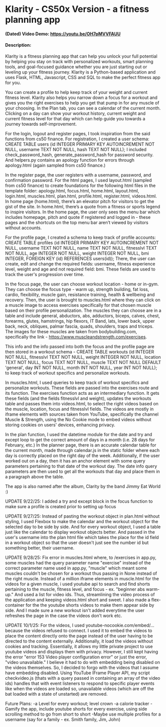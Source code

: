 # Klarity - CS50x Version - a fitness planning app
#### (Dated) Video Demo: https://youtu.be/OH7pMVVFAUU
#### Description:
Klarity is a fitness planning app that can help you unlock your full potential by helping you stay on track with personalized workouts, smart planning tools, and goal-focused guidance whether you are just starting out or leveling up your fitness journey. Klarity is a Python-based application and uses Flask, HTML, Javascript, CSS and SQL to make the perfect fitness app for you.

You can create a profile to help keep track of your weight and current fitness level. Klarity also helps you narrow down a focus for a workout and gives you the right exercises to help you get that pump in for any muscle of your choosing. In the Plan tab, you can see a calendar of the current month. Clicking on a day can show your workout history, current weight and current fitness level for that day which can help guide you towards a journey towards self-improvement. ​

For the login, logout and register pages, I took inspiration from the said functions from cs50 finance. For registration, I created a user schema: CREATE TABLE users (id INTEGER PRIMARY KEY AUTOINCREMENT NOT NULL, username TEXT NOT NULL, hash TEXT NOT NULL); I included check_password_hash, generate_password_hash for password security. And helpers.py contains an apology function for errors through apology.html (again sampled from cs50 finance.)

In the register page, the user registers with a username, password, and confirmation password. For the html pages, I used layout.html (sampled from cs50 finance) to create foundations for the following html files in the template folder: apology.html, focus.html, home.html, layout.html, login.html, muscles.html, plan.html, profile.html, register.html, videos.html.
In home page (home.html), there’s an elevator pitch for visitors to get the gist of the site. In home.html, there’s a quote from a fitness or sports legend to inspire visitors. In the home page, the user only sees the menu bar which includes homepage, pitch and quote if registered and logged in - these pages and the shortcuts on the top menu bar aren’t viewed by visitors without accounts.

For the profile page, I created a schema to keep track of profile accounts: CREATE TABLE profiles (id INTEGER PRIMARY KEY AUTOINCREMENT NOT NULL, username TEXT NOT NULL, name TEXT NOT NULL, fitnesslvl TEXT NOT NULL, age INTEGER NOT NULL, weight INTEGER NOT NULL, bmi INTEGER, FOREIGN KEY (id) REFERENCES users(id)); There, the user can create, edit and change the required fields: username, fitness experience level, weight and age and not required field: bmi. These fields are used to track the user's progression over time.

In the focus page, the user can choose workout location - home or in-gym. They can choose the focus type - warm up, strength building, fat loss, cardio, flexibility, muscle gain, resistance training, health & wellbeing and recovery. Then, the user is brought to muscles.html where they can click on a muscle image to access exercises specifically for that chosen muscle based on their profile personalization. The muscles they can choose are in a table and include general, abductors, abs, adductors, biceps, calves, chest, forearms, glutes, hamstrings, hip flexors, IT Band, lats, lower back, upper back, neck, obliques, palmar fascia, quads, shoulders, traps and triceps. The images for these muscles are taken from bodybuilding.com, specifically the link - https://www.muscleandstrength.com/exercises.

This info and the info passed into both the focus and the profile page are then stored in a workout schema - CREATE TABLE workouts (id INTEGER NOT NULL, fitnesslvl TEXT NOT NULL, weight INTEGER NOT NULL, location TEXT NOT NULL, focus TEXT NOT NULL, muscle TEXT NOT NULL DEFAULT 'general', day INT NOT NULL, month INT NOT NULL, year INT NOT NULL); to keep track of workout specifics and personalize workouts.

In muscles.html, I used queries to keep track of workout specifics and personalize workouts. These fields are passed into the exercises route and its function. The exercises function acts as an intermediary function. It gets these fields (and the fields fitnesslvl and weight), updates the workouts table and passes them into videos.html, to select the right videos based on the muscle, location, focus and fitnesslvl fields. The videos are mostly in iframe elements with sources taken from YouTube, specifically the channel Muscle & Strength, using the No Cookie mode to embed videos without storing cookies on users' devices, enhancing privacy.

In the plan function, I used the datetime module for the date and try and except loop to get the correct amount of days in a month (i.e. 28 days for February, etc.) In the planner page, there is an accurate calendar table for the current month, made through calendar.js in the static folder where each day is correctly placed on the right day of the week. Additionally, if the user worked out on a day, then it has an anchor element with some query parameters pertaining to that date of the workout day. The date info query parameters are then used to get all the workouts that day and place them in a paragraph above the table.

The app is also named after the album, Clarity by the band Jimmy Eat World :)

UPDATE 9/22/25:
I added a try and except block in the focus function to make sure a profile is created prior to setting up focus

UPDATE 9/27/25:
Instead of pasting the workout object in plan.html without styling, I used Flexbox to make the calendar and the workout object for the selected day to be side by side. And for every workout object, I used a table just like the calendar to display workout objects better. And passed in the user's username into the plan html file which takes the place for the id field in a workout object so that the user doesn't just see the number id but something better, their username.

UPDATE 9/28/25:
Fix error in muscles.html where, to /exercises in app.py, some muscles had the query parameter name "exercise" instead of the correct parameter name used in app.py, "muscle" which meant some muscles couldn't be chosen for a workout thus passing in None instead of the right muscle.
Instead of a million iframe elements in muscle.html for the videos for a given muscle, i used youtube api to search and find shorts pertaining to the muscle, fitness level, and focus - ex. "beginner abs warm-up." And used a list for video ids. Thus, streamlining the video process of the application and keeping videos.html short and sweet. I also made a flex-container for the the youtube shorts videos to make them appear side by side. And I made sure a new workout isn't added everytime the user refreshes the page in the case the videos don't work etc.

UPDATE 10/1/25:
For the videos, I used youtube-nocookie.com/embed/... because the videos refused to connect. I used it to embed the videos to place the content directly onto the page instead of the user having to be directed to the content externally. Additionally, it load the videos without cookies and tracking. Essentially, it allows my little private project to use youtube videos and displays them with privacy. However, I still kept having the error "error 153 Video player configuration error" or just the error, "video unavailable." I believe it had to do with embedding being disabled on the videos themselves. So, I decided to forgo with the videos that I assume have embedding disabled. Using YouTube IFrame Player API, my script checkvideo.js (thats with a query passed in containing an array of the video ids) handles that with event listeners to respond to specific player events like when the videos are loaded so, unavailable videos (which are off the bat loaded with a state of unstarted) are removed.

Future Plans:
-a Level for every workout; level crown
-a calorie tracker
-Gamify the app, include youtube shorts for every exercise, using side scrolling method to go from short to short
-Maybe use multiple profiles for a username (say for a family - ex. Smith family, Jim, John)
